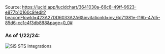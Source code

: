Source: https://lucid.app/lucidchart/3641030a-66c8-49ff-9623-e877b10160c9/edit?beaconFlowId=423A27DD6033A2A6&invitationId=inv_6d71381e-f16b-47d5-85d6-cc1c4f3db888&page=0_0# 

### As of 1/22/24:
![SiS   STS Integrations](https://github.com/department-of-veterans-affairs/va.gov-team/assets/71290526/9de4627d-8d7e-4318-afca-0bd1e1e569fa)
